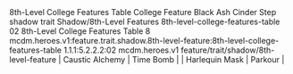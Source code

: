 <ability>
  <name>8th-Level College Features Table</name>
  <keywords>
    <keyword>College</keyword>
  </keywords>
  <type>Feature</type>
  <distance>Black Ash</distance>
  <target>Cinder Step</target>
  <metadata>
    <class>shadow</class>
    <feature_type>trait</feature_type>
    <file_dpath>Shadow/8th-Level Features</file_dpath>
    <item_id>8th-level-college-features-table</item_id>
    <item_index>02</item_index>
    <item_name>8th-Level College Features Table</item_name>
    <level>8</level>
    <scc>mcdm.heroes.v1:feature.trait.shadow.8th-level-feature:8th-level-college-features-table</scc>
    <scdc>1.1.1:5.2.2.2:02</scdc>
    <source>mcdm.heroes.v1</source>
    <type>feature/trait/shadow/8th-level-feature</type>
  </metadata>
  <effects>
    <effect type="mundane">| Caustic Alchemy | Time Bomb   |
| Harlequin Mask  | Parkour     |</effect>
  </effects>
</ability>
